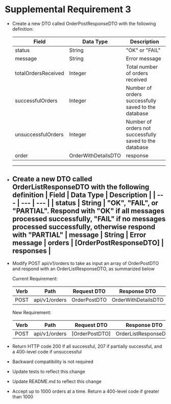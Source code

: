 # Supplemental Requirement 3

- Create a new DTO called OrderPostResponseDTO with the following definition:

    | Field | Data Type | Description |
    | --- | --- | --- |
    | status | String | "OK" or "FAIL"
    | message | String | Error message 
    | totalOrdersReceived | Integer | Total number of orders received 
    | successfulOrders | Integer | Number of orders successfully saved to the database
    | unsuccessfulOrders | Integer | Number of orders not successfully saved to the database
    | order | OrderWithDetailsDTO | response |
    ---

- Create a new DTO called OrderListResponseDTO with the following definition
    | Field | Data Type | Description |
    | --- | --- | --- |
    | status | String | "OK", "FAIL", or "PARTIAL". Respond with "OK" if all messages processed successfully, "FAIL" if no messages processed successfully, otherwise respond with "PARTIAL"
    | message | String | Error message
    | orders | [OrderPostResponseDTO] | responses |
    ---

- Modify POST api/v1/orders to take as input an array of OrderPostDTO and respond with an OrderListResponseDTO, as summarized below

    Current Requirement:

    | Verb | Path | Request DTO | Response DTO |
    | --- | --- | --- | --- |
    | POST | api/v1/orders |  OrderPostDTO | OrderWithDetailsDTO |


    New Requirement:

    | Verb | Path | Request DTO | Response DTO |
    | --- | --- | --- | --- |
    | POST | api/v1/orders |  [OrderPostDTO] | OrderListResponseDTO |

- Return HTTP code 200 if all successful, 207 if partially successful, and a 400-level code if unsuccessful
- Backward compatibility is not required
- Update tests to reflect this change
- Update README.md to reflect this change
- Accept up to 1000 orders at a time.  Return a 400-level code if greater than 1000

